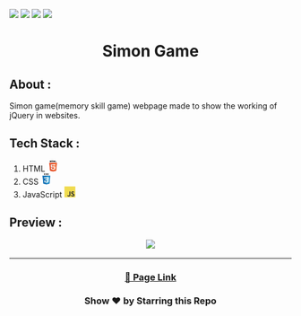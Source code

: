 ![](https://img.shields.io/badge/Page-Simon_Game-yellow.svg)
![](https://img.shields.io/badge/Tools-HTML,_CSS_and_JavaScript-skyblue.svg)
![](https://img.shields.io/badge/Level-Basic-red.svg)
![](https://img.shields.io/badge/Status-Complete-green.svg) 

<h1 align="center">Simon Game</h1>

<h2> About : </h2>
<p>Simon game(memory skill game) webpage made to show the working of jQuery in websites. </p>

<h2> Tech Stack : </h2>
<ol>
  <li> HTML <img src="https://raw.githubusercontent.com/devicons/devicon/master/icons/html5/html5-original-wordmark.svg" alt="html5" width="20" height="20"/> </li>
  <li> CSS <img src="https://raw.githubusercontent.com/devicons/devicon/master/icons/css3/css3-original-wordmark.svg" alt="css3" width="20" height="20"/> </li>
  <li> JavaScript <img src="https://raw.githubusercontent.com/devicons/devicon/master/icons/javascript/javascript-original.svg" alt="javascript" width="20" height="20"/> </li>
</ol>

<h2> Preview : </h2>
<p align="center">
<img src="https://i.postimg.cc/50sFvVGQ/simongame.gif" /> 
</p>

<hr>

### [<p align="center">🔗 Page Link </p>](https://somyaranjansahu.github.io/Simon-Game/)

<h3 align="center"> Show ❤️ by Starring this Repo </h3>